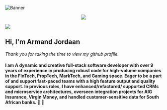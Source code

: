 ![Banner](https://github.com/ArmandJ77/ArmandJ77/blob/main/images/banner.jpg?raw=true)

<div align="center">
    <img src="https://komarev.com/ghpvc/?username=ArmandJ77&style=flat-square"/>
</div>

![](https://komarev.com/ghpvc/?username=ArmandJ77&style=flat-square)


## Hi, I'm Armand Jordaan

*Thank you for taking the time to view my github profile.*

#### I am A dynamic and creative full-stack software developer with over 9 years of experience in producing robust code for high-volume companies in the FinTech, PropTech, MarkTech, and Gaming space. Eager to be a part of and support fast-paced teams with a high feature output and quality support. In previous roles, I have enhanced/refactored/ supported CRMs and microservice architectures, overseen integration projects for AIG Insurance, Virgin Money, and handled customer-sensitive data for South African banks. :rocket: :bank:
